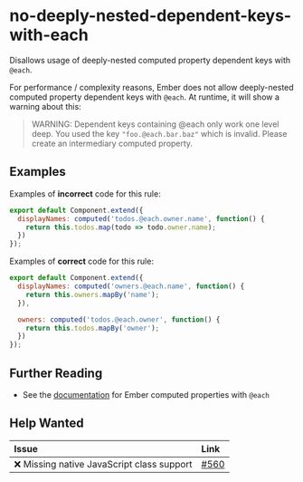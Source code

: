# no-deeply-nested-dependent-keys-with-each

Disallows usage of deeply-nested computed property dependent keys with `@each`.

For performance / complexity reasons, Ember does not allow deeply-nested computed property dependent keys with `@each`. At runtime, it will show a warning about this:

> WARNING: Dependent keys containing @each only work one level deep. You used the key `"foo.@each.bar.baz"` which is invalid. Please create an intermediary computed property.

## Examples

Examples of **incorrect** code for this rule:

```js
export default Component.extend({
  displayNames: computed('todos.@each.owner.name', function() {
    return this.todos.map(todo => todo.owner.name);
  })
});
```

Examples of **correct** code for this rule:

```js
export default Component.extend({
  displayNames: computed('owners.@each.name', function() {
    return this.owners.mapBy('name');
  }),

  owners: computed('todos.@each.owner', function() {
    return this.todos.mapBy('owner');
  })
});
```

## Further Reading

* See the [documentation](https://guides.emberjs.com/release/object-model/computed-properties-and-aggregate-data/) for Ember computed properties with `@each`

## Help Wanted

| Issue | Link |
| :-- | :-- |
| :x: Missing native JavaScript class support | [#560](https://github.com/ember-cli/eslint-plugin-ember/issues/560) |
